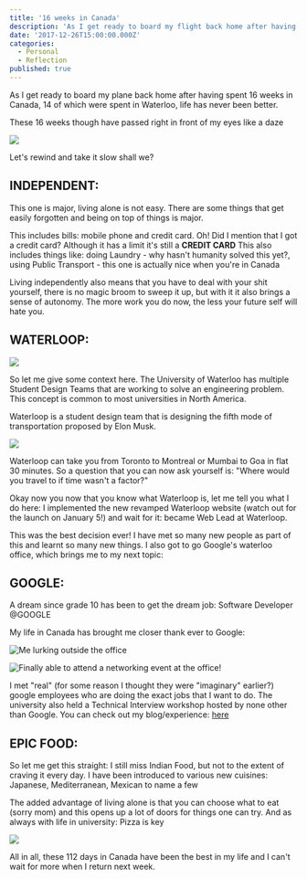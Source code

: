 ```yaml
---
title: '16 weeks in Canada'
description: 'As I get ready to board my flight back home after having spent 16 weeks in Canada, 14 of which were spent in Waterloo, life has never been better.'
date: '2017-12-26T15:00:00.000Z'
categories:
  - Personal
  - Reflection
published: true
---
```




As I get ready to board my plane back home after having spent 16 weeks in Canada, 14 of which were spent in Waterloo, life has never been better.

These 16 weeks though have passed right in front of my eyes like a daze

![](./images/canada.gif)

Let's rewind and take it slow shall we?

## INDEPENDENT:
This one is major, living alone is not easy. There are some things that get easily forgotten and being on top of things is major.

This includes bills: mobile phone and credit card. Oh! Did I mention that I got a credit card? Although it has a limit it's still a <b>CREDIT CARD</b>
This also includes things like: doing Laundry - why hasn't humanity solved this yet?, using Public Transport - this one is actually nice when you're in Canada

Living independently also means that you have to deal with your shit yourself, there is no magic broom to sweep it up, but with it it also brings a sense of autonomy. The more work you do now, the less your future self will hate you.

## WATERLOOP:

![](./images/wloop.jpeg)

So let me give some context here. The University of Waterloo has multiple Student Design Teams that are working to solve an engineering problem. This concept is common to most universities in North America.

Waterloop is a student design team that is designing the fifth mode of transportation proposed by Elon Musk.

![](./images/elon.png)

Waterloop can take you from Toronto to Montreal or Mumbai to Goa in flat 30 minutes. So a question that you can now ask yourself is: "Where would you travel to if time wasn't a factor?"

Okay now you now that you know what Waterloop is, let me tell you what I do here: I implemented the new revamped Waterloop website (watch out for the launch on January 5!) and wait for it: became Web Lead at Waterloop.

This was the best decision ever! I have met so many new people as part of this and learnt so many new things. I also got to go Google's waterloo office, which brings me to my next topic:

## GOOGLE:
A dream since grade 10 has been to get the dream job: Software Developer @GOOGLE

My life in Canada has brought me closer thank ever to Google:

![Me lurking outside the office](./images/google/1.jpg)

![Finally able to attend a networking event at the office!](./images/google/2.jpg)

I met "real" (for some reason I thought they were "imaginary" earlier?) google employees who are doing the exact jobs that I want to do. The university also held a Technical Interview workshop hosted by none other than Google. You can check out my blog/experience: [here](https://arora-aditya.com/google-technical-interview-workshop/)

## EPIC FOOD:
So let me get this straight: I still miss Indian Food, but not to the extent of craving it every day.
I have been introduced to various new cuisines: Japanese, Mediterranean, Mexican to name a few

The added advantage of living alone is that you can choose what to eat (sorry mom) and this opens up a lot of doors for things one can try.
And as always with life in university: Pizza is key


![](./images/snow.jpg)


All in all, these 112 days in Canada have been the best in my life and I can't wait for more when I return next week.
